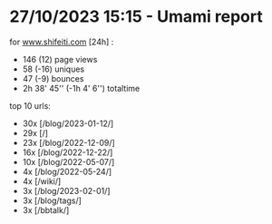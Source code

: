 # 27/10/2023 15:15 - Umami report
for www.shifeiti.com [24h] :

 - 146 (12) page views
 - 58 (-16) uniques
 - 47 (-9) bounces
 - 2h 38' 45'' (-1h 4' 6'') totaltime


top 10 urls:
 - 30x [/blog/2023-01-12/]
 - 29x [/]
 - 23x [/blog/2022-12-09/]
 - 16x [/blog/2022-12-22/]
 - 10x [/blog/2022-05-07/]
 - 4x [/blog/2022-05-24/]
 - 4x [/wiki/]
 - 3x [/blog/2023-02-01/]
 - 3x [/blog/tags/]
 - 3x [/bbtalk/]


